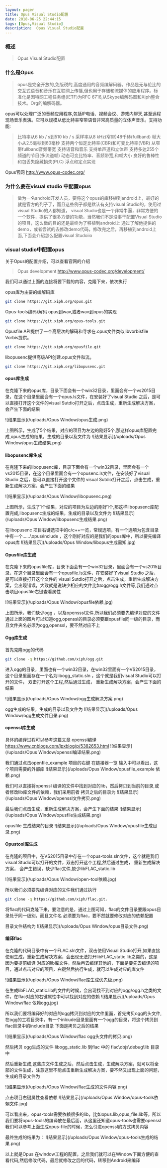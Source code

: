 ```yaml
---
layout: pager
title: Opus Visual Studio配置
date: 2018-06-25 22:44:15
tags: [Opus,Visual Studio]
description:  Opus Visual Studio配置
---
```


### 概述

> Opus Visual Studio配置

<!--more-->

### 什么是Opus
> opus是完全开放的,免版税的,高度通用的音频编解码器。作品是无与伦比的交互式语音和音乐在互联网上传播,但也用于存储和流媒体的应用程序。标准化是因特网工程任务组(IETF)为RFC 6716,从Skype编解码器和Xiph整合技术。Org的编解码器。

opus可以处理广泛的音频应用程序,包括IP电话、视频会议、游戏内聊天,甚至远程现场音乐表演。它可以规模从低比特率窄带语音非常高质量的立体声音乐。支持功能:
> 比特率从6 kb / s到510 kb / s
采样率从8 kHz(窄带)48千赫(fullband)
帧大小从2.5毫秒到60毫秒
支持两个恒定比特率(CBR)和可变比特率(VBR)
从窄带fullband音频带宽
支持语音和音乐
支持单声道和立体声
支持多达255个频道的节目(多流道帧)
动态可变比特率、音频带宽,和帧大小
良好的鲁棒性和包丢失隐藏损失(PLC)
浮点和定点实现

Opus官网 http://www.opus-codec.org/


### 为什么要在visual studio 中配置opus
> 做为一名android开发人员，要将这个opus的库移植到android上，最好的就是官方的列子了，而且这些例子都是默认有支持visual Studio的，使用过visual Studio的人都知道，
visual Studio也是一个非常牛逼，非常方便的一个软件，提供了很多方便的功能，当然我们不是没事干配置Visual Studio 的项目，这么做的目的还是最终为了移植到android上
通过了解他提供的demo，或者尝试的去修改demo代码，修改完之后，再移植到android上面,下面会介绍怎么配置visual Studoiio 

### visual studio中配置opus

关于Opus的配置介绍，可以查看官网的介绍
> Opus development http://www.opus-codec.org/development/

我们可以通过上面的连接将要下载的内容，克隆下来，依次执行

opus库为主要的编解码库
```bash
git clone https://git.xiph.org/opus.git
```

Opus-tools编码/解码 opus到wav,或者wav到opus的实现
```bash
git clone https://git.xiph.org/opus-tools.git
```

Opusfile API提供了一个高层次的解码和寻求在.opus文件类似libvorbisfile Vorbis提供。
```bash
git clone https://git.xiph.org/opusfile.git
```

libopusenc提供高级API创建.opus文件和流。
```bash
git clone https://git.xiph.org/libopusenc.git
```

#### opus库生成

在克隆下来的opus库，目录下面会有一个win32目录，里面会有一个vs2015目录，在这个目录里面会有一个opus.ls文件，在安装好了visual Studio 之后，是可以直接打开这个文件的visual Sutdio打开之后，点击生成，重新生成解决方案，会产生下面的结果

![结果显示](/uploads/Opus Window/opus生成.png)

上图所示，生成了5个结果，对应的项目为左边的刚好5个,那这样opus库配置完成,opus生成的结果，生成的目录以及文件为
![结果显示](/uploads/Opus Window/opus生成结果.png)


#### libopusenc库生成

在克隆下来的libopusenc库，目录下面会有一个win32目录，里面会有一个vs2015目录，在这个目录里面会有一个opusenc.ls文件，在安装好了visual Studio 之后，是可以直接打开这个文件的
visual Sutdio打开之后，点击生成，重新生成解决方案，会产生下面的结果

![结果显示](/uploads/Opus Window/libopusenc.png)

上图所示，生成了1个结果，对应的项目为左边的刚好1个,那这样libopusenc库配置完成,libopusenc生成的结果，生成的目录以及文件为
![结果显示](/uploads/Opus Window/libopusenc生成结果.png)

在libopusenc 项目右键选项中的c/c++一览，常规选项，有一个选项为包含目录中有一个..\..\..\opus\include ，这个刚好对应的是我们的opus库中，所以要先编译opus库
![结果显示](/uploads/Opus Window/libopus生成需知.jpg)

#### Opusfile库生成

在克隆下来的opusfile库，目录下面会有一个win32目录，里面会有一个vs2015目录，在这个目录里面会有一个opusfile.ls文件，在安装好了visual Studio 之后，是可以直接打开这个文件的
visual Sutdio打开之后，点击生成，重新生成解决方案，会出现错误，大致就是说缺少相应的文件比如ogg/ogg.h文件等,我们通过点击项目opusfile右键查看属性

![结果显示](/uploads/Opus Window/opusfile依赖.jpg)

上图所示，我们缺少ogg ，以及opensssl文件,所以我们必须要先编译对应的文件 通过上面的图片可以知道ogg,openssl的目录必须要跟opusfile同一级的目录，而且文件夹名必须为ogg,openssl，要不然对应不上

#### Ogg库生成
首先克隆ogg的代码
```bash
git clone -q https://github.com/xiph/ogg.git
```
进入ogg的目录，里面也有一个win32目录，在win32里面有一个VS2015目录，这个目录里面存在一个名为libogg_static.sln ，这个就是我们visual Studio可以打开的文件，
双击打开这个工程,然后通过生成， 重新生成解决方案，会产生下面的结果

![结果显示](/uploads/Opus Window/ogg生成解决方案.png)

ogg生成的结果，生成的目录以及文件为
![结果显示](/uploads/Opus Window/ogg生成文件目录.png)

#### openssl库生成
具体的编译过程可以参考这篇文章 openssl编译 https://www.cnblogs.com/lpxblog/p/5382653.html
![结果显示](/uploads/Opus Window/openssl编译结果.png)

我们通过点击openfile_example 项目的右键 在链接器一览 输入中可以看出，这个项目需要的外部库
![结果显示](/uploads/Opus Window/opusfile_example 依赖.png)

我们可以直接将openssl 编译的文件中找到对应的lib，然后拷贝到当前的目录,或者修改lib库文件的依赖，我们采用前者 拷贝之后的目录为
![结果显示](/uploads/Opus Window/openssl文件拷贝.png)

最后我们点击生成，重新生成解决方案，会产生下面的结果
![结果显示](/uploads/Opus Window/opusfile生成结果.png)

opusfile 生成结果的目录
![结果显示](/uploads/Opus Window/opusfile生成目录.png)

#### Opustool库生成

在克隆的项目中，在VS2015目录中存在一个opus-tools.sln文件，这个就是我们visual Studio可以打开的文件，双击打开这个工程,然后通过生成， 重新生成解决方案，
会产生错误，缺少flac文件,缺少libFLAC_static.lib

![结果显示](/uploads/Opus Window/open-tool依赖.jpg)

所以我们必须要先编译对应的文件我们通过执行
```bash
git clone -q https://github.com/xiph/flac.git，
```
将flac的代码克隆下来，要注意的是，通过上图可知，flac的文件目录要跟opus目录处于同一级别，而且文件名 必须要为flac，要不然就要修改对应的依赖配置

目录文件结构为
![结果显示](/uploads/Opus Window/opus目录文件.png)

#### 编译flac

在克隆的代码目录中有一个FLAC.sln文件，双击使用Visual Studio打开,如果直接使用生成，重新生成解决方案，会出现无法打开libFLAC_static.lib之类的，这是因为要提前编译
对应的lib库文件，然后再去编译其他的，下面是要先去编译的项目，通过点击对应的项目，右键然后执行生成，就可以生成对应的库文件

![结果显示](/uploads/Opus Window/flac库生成优先级.png)

在生成libFLAC_static.lib的文件的时候，会出现找不到对应的ogg/ogg.h之类的文件，在flac对应的右键属性中可以找到对应的依赖
![结果显示](/uploads/Opus Window/flac 依赖ogg.jpg)


所以我们要将编译好的对应的ogg拷贝到对应的文件里面，首先拷贝ogg的头文件,在ogg的工程目录中，有一个inlcude目录里面有一个ogg的目录，将这个拷贝到flac目录中的include目录
下面是拷贝之后的结果

![结果显示](/uploads/Opus Window/flac ogg头文件的拷贝.png)

然后拷贝 ogg生成的文件 libogg_static.lib 到flac 中的 flac\objs\debug\lib 目录中

然后重新生成,这些库文件生成之后，然后点击生成，生成解决方案，就可以将全部的文件生成，注意这里不能点击重新生成解决方案，要不然又出现上面的问题，生成的目录文件为

![结果显示](/uploads/Opus Window/flac生成的文件内容.png)

点击项目右键属性查看依赖
![结果显示](/uploads/Opus Window/opus-tools依賴文件.jpg)

可以看出来，opus-tools需要依赖很多的lib，比如opus.lib,opus_file.lib等，所以我们要将opus-tools的编译放在最后面，从这里还知道opus-tools也需要openssl
我们可以参考上面生成opus-file的时候，怎么引进openssl的方式拷贝内容


最终生成的结果为：
![结果显示](/uploads/Opus Window/opus-tools生成的结果.png)

以上就是Opus 在window工程的配置，之后我们就可以在Window下面方便的查看代码,然后修改代码，最后就修改之后的代码，转移到Android来编译

